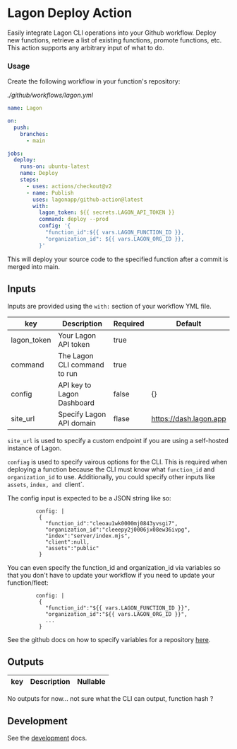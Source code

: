 # Lagon Deploy Action

Easily integrate Lagon CLI operations into your Github workflow. Deploy new functions, retrieve a list of existing functions, promote functions, etc. This action supports any arbitrary input of what to do.

### Usage

Create the following workflow in your function's repository:

_./github/workflows/lagon.yml_

```yml
name: Lagon

on:
  push:
    branches:
      - main

jobs:
  deploy:
    runs-on: ubuntu-latest
    name: Deploy
    steps:
      - uses: actions/checkout@v2
      - name: Publish
        uses: lagonapp/github-action@latest
        with:
          lagon_token: ${{ secrets.LAGON_API_TOKEN }}
          command: deploy --prod
          config: '{
            "function_id":${{ vars.LAGON_FUNCTION_ID }},
            "organization_id": ${{ vars.LAGON_ORG_ID }},
          }'
```

This will deploy your source code to the specified function after a commit is merged into main.

## Inputs

Inputs are provided using the `with:` section of your workflow YML file.

| key         | Description                  | Required | Default                |
| ----------- | ---------------------------- | -------- | ---------------------- |
| lagon_token | Your Lagon API token         | true     |                        |
| command     | The Lagon CLI command to run | true     |                        |
| config      | API key to Lagon Dashboard   | false    | {}                     |
| site_url    | Specify Lagon API domain     | flase    | https://dash.lagon.app |

`site_url` is used to specify a custom endpoint if you are using a self-hosted instance of Lagon.

`confiag` is used to specify vairous options for the CLI. This is required when deploying a function because the CLI must know what `function_id` and `organization_id` to use. Additionally, you could specify other inputs like `assets`, `index, and `client`.

The config input is expected to be a JSON string like so:

```
         config: |
          {
            "function_id":"cleoau1wk0000mj0843yvsgi7",
            "organization_id":"cleeepy2j0006jx08ew36ivpg",
            "index":"server/index.mjs",
            "client":null,
            "assets":"public"
          }
```

You can even specify the function_id and organization_id via variables so that you don't have to update your workflow if you need to update your function/fleet:

```
         config: |
          {
            "function_id":"${{ vars.LAGON_FUNCTION_ID }}",
            "organization_id":"${{ vars.LAGON_ORG_ID }}",
            ...
          }
```

See the github docs on how to specify variables for a repository [here](https://docs.github.com/en/actions/learn-github-actions/variables#creating-configuration-variables-for-a-repository).

## Outputs

| key | Description | Nullable |
| --- | ----------- | -------- |

No outputs for now... not sure what the CLI can output, function hash ?

## Development

See the [development](DEVELOPMENT.md) docs.
